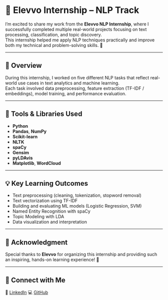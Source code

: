 # 🌟 Elevvo Internship – NLP Track

I’m excited to share my work from the **Elevvo NLP Internship**, where I successfully completed multiple real-world projects focusing on text processing, classification, and topic discovery.  
This internship helped me apply NLP techniques practically and improve both my technical and problem-solving skills. 🚀

---

## 🧠 Overview
During this internship, I worked on five different NLP tasks that reflect real-world use cases in text analytics and machine learning.  
Each task involved data preprocessing, feature extraction (TF-IDF / embeddings), model training, and performance evaluation.

---

## 🧰 Tools & Libraries Used
- **Python**
- **Pandas**, **NumPy**
- **Scikit-learn**
- **NLTK**
- **spaCy**
- **Gensim**
- **pyLDAvis**
- **Matplotlib**, **WordCloud**

---

## 💡 Key Learning Outcomes
- Text preprocessing (cleaning, tokenization, stopword removal)
- Text vectorization using TF-IDF
- Building and evaluating ML models (Logistic Regression, SVM)
- Named Entity Recognition with spaCy
- Topic Modeling with LDA
- Data visualization and interpretation

---

## 🙏 Acknowledgment
Special thanks to **Elevvo** for organizing this internship and providing such an inspiring, hands-on learning experience! 💙  

---

## 🔗 Connect with Me
📍 [LinkedIn]([https://www.linkedin.com/in/](https://www.linkedin.com/in/sagda-fathy-a47367265/))  
💻 [GitHub](https://github.com/SAGDAFATHY)
